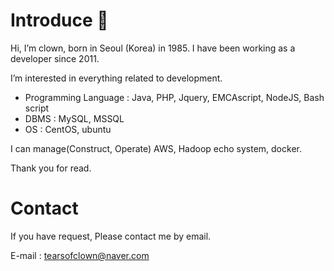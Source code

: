 # Introduce 👋

Hi, I’m clown, born in Seoul (Korea) in 1985.
I have been working as a developer since 2011.

I’m interested in everything related to development.

- Programming Language : Java, PHP, Jquery, EMCAscript, NodeJS, Bash script
- DBMS : MySQL, MSSQL
- OS : CentOS, ubuntu

I can manage(Construct, Operate) AWS, Hadoop echo system, docker.

Thank you for read.

# Contact
If you have request, Please contact me by email.

E-mail : tearsofclown@naver.com
